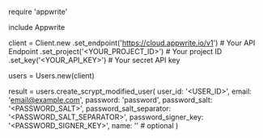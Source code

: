 require 'appwrite'

include Appwrite

client = Client.new
    .set_endpoint('https://cloud.appwrite.io/v1') # Your API Endpoint
    .set_project('&lt;YOUR_PROJECT_ID&gt;') # Your project ID
    .set_key('&lt;YOUR_API_KEY&gt;') # Your secret API key

users = Users.new(client)

result = users.create_scrypt_modified_user(
    user_id: '<USER_ID>',
    email: 'email@example.com',
    password: 'password',
    password_salt: '<PASSWORD_SALT>',
    password_salt_separator: '<PASSWORD_SALT_SEPARATOR>',
    password_signer_key: '<PASSWORD_SIGNER_KEY>',
    name: '<NAME>' # optional
)
